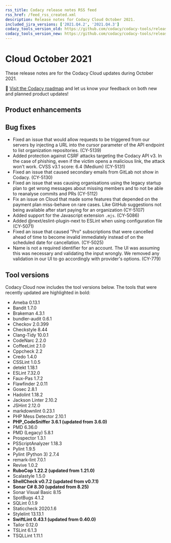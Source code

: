 ```yaml
---
rss_title: Codacy release notes RSS feed
rss_href: /feed_rss_created.xml
description: Release notes for Codacy Cloud October 2021.
included_jira_versions: ['2021.Q4.2', '2021.Q4.3']
codacy_tools_version_old: https://github.com/codacy/codacy-tools/releases/tag/3.9.12
codacy_tools_version_new: https://github.com/codacy/codacy-tools/releases/tag/3.9.48
---
```


# Cloud October 2021

These release notes are for the Codacy Cloud updates during October 2021.

📢 [Visit the Codacy roadmap](https://roadmap.codacy.com) and <span class="skip-vale">let us know</span> your feedback on both new and planned product updates!

<!--TODO Check these issues manually

Jira issues without release notes

Epics:
-   https://codacy.atlassian.net/browse/CY-4995
-   https://codacy.atlassian.net/browse/CY-4408

-->

## Product enhancements


## Bug fixes

-   Fixed an issue that would allow requests to be triggered from our servers by injecting a URL into the cursor parameter of the API endpoint to list organization repositories. (CY-5139)
-   Added protection against CSRF attacks targeting the Codacy API v3. In the case of phishing, even if the victim opens a malicious link, the attack won't work. CVSS v3.1 score: 6.4 (Medium) (CY-5131)
-   Fixed an issue that caused secondary emails from GitLab not show in Codacy. (CY-5130)
-   Fixed an issue that was causing organisations using the legacy startup plan to get wrong messages about missing members and to not be able to reanalyse commits and PRs  (CY-5112)
-   Fix an issue on Cloud that made some features that depended on the payment plan miss-behave on rare cases. Like GitHub suggestions not being available after start paying for an organization (CY-5107)
-   Added support for the Javascript extension `.mjs`. (CY-5086)
-   Added @next/eslint-plugin-next to ESLint when using configuration file (CY-5071)
-   Fixed an issue that caused "Pro" subscriptions that were cancelled ahead of time to become invalid immediately instead of on the scheduled date for cancellation.  (CY-5025)
-   Name is not a required identifier for an account. The UI was assuming this was necessary and validating the input wrongly. We removed any validation in our UI to go accordingly with provider's options. (CY-779)

## Tool versions

Codacy Cloud now includes the tool versions below. The tools that were recently updated are highlighted in bold:

-   Ameba 0.13.1
-   Bandit 1.7.0
-   Brakeman 4.3.1
-   bundler-audit 0.6.1
-   Checkov 2.0.399
-   Checkstyle 8.44
-   Clang-Tidy 10.0.1
-   CodeNarc 2.2.0
-   CoffeeLint 2.1.0
-   Cppcheck 2.2
-   Credo 1.4.0
-   CSSLint 1.0.5
-   detekt 1.18.1
-   ESLint 7.32.0
-   Faux-Pas 1.7.2
-   Flawfinder 2.0.11
-   Gosec 2.8.1
-   Hadolint 1.18.2
-   Jackson Linter 2.10.2
-   JSHint 2.12.0
-   markdownlint 0.23.1
-   PHP Mess Detector 2.10.1
-   **PHP_CodeSniffer 3.6.1 (updated from 3.6.0)**
-   PMD 6.36.0
-   PMD (Legacy) 5.8.1
-   Prospector 1.3.1
-   PSScriptAnalyzer 1.18.3
-   Pylint 1.9.5
-   Pylint (Python 3) 2.7.4
-   remark-lint 7.0.1
-   Revive 1.0.2
-   **RuboCop 1.22.2 (updated from 1.21.0)**
-   Scalastyle 1.5.0
-   **ShellCheck v0.7.2 (updated from v0.7.1)**
-   **Sonar C# 8.30 (updated from 8.25)**
-   Sonar Visual Basic 8.15
-   SpotBugs 4.1.2
-   SQLint 0.1.9
-   Staticcheck 2020.1.6
-   Stylelint 13.13.1
-   **SwiftLint 0.43.1 (updated from 0.40.0)**
-   Tailor 0.12.0
-   TSLint 6.1.3
-   TSQLLint 1.11.1
